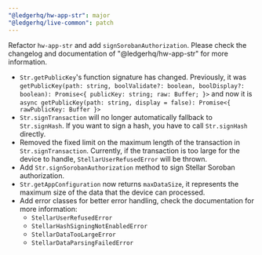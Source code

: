 ```yaml
---
"@ledgerhq/hw-app-str": major
"@ledgerhq/live-common": patch
---
```


Refactor `hw-app-str` and add `signSorobanAuthorization`. Please check the changelog and documentation of "@ledgerhq/hw-app-str" for more information.

- `Str.getPublicKey`'s function signature has changed. Previously, it was `getPublicKey(path: string, boolValidate?: boolean, boolDisplay?: boolean): Promise<{ publicKey: string; raw: Buffer; }>` and now it is `async getPublicKey(path: string, display = false): Promise<{ rawPublicKey: Buffer }>`
- `Str.signTransaction` will no longer automatically fallback to `Str.signHash`. If you want to sign a hash, you have to call `Str.signHash` directly.
- Removed the fixed limit on the maximum length of the transaction in `Str.signTransaction`. Currently, if the transaction is too large for the device to handle, `StellarUserRefusedError` will be thrown.
- Add `Str.signSorobanAuthorization` method to sign Stellar Soroban authorization.
- `Str.getAppConfiguration` now returns `maxDataSize`, it represents the maximum size of the data that the device can processed.
- Add error classes for better error handling, check the documentation for more information:
  - `StellarUserRefusedError`
  - `StellarHashSigningNotEnabledError`
  - `StellarDataTooLargeError`
  - `StellarDataParsingFailedError`